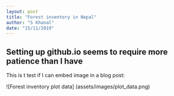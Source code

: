 ```yaml
---
layout: post
title: "Forest inventory in Nepal"
author: "S Khanal"
date: "15/11/2019"
---
```



## Setting up github.io seems to require more patience than I have

This is t test if I can embed image in a blog post: 

![Forest inventory plot data] (assets/images/plot_data.png)

